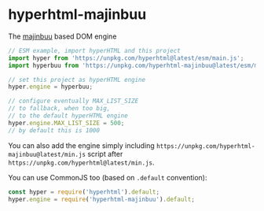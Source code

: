 # hyperhtml-majinbuu

The [majinbuu](https://github.com/WebReflection/majinbuu) based DOM engine

```js
// ESM example, import hyperHTML and this project
import hyper from 'https://unpkg.com/hyperhtml@latest/esm/main.js';
import hyperbuu from 'https://unpkg.com/hyperhtml-majinbuu@latest/esm/main.js';

// set this project as hyperHTML engine
hyper.engine = hyperbuu;

// configure eventually MAX_LIST_SIZE
// to fallback, when too big,
// to the default hyperHTML engine
hyper.engine.MAX_LIST_SIZE = 500;
// by default this is 1000
```

You can also add the engine simply including `https://unpkg.com/hyperhtml-majinbuu@latest/min.js` script after `https://unpkg.com/hyperhtml@latest/min.js`.

You can use CommonJS too (based on `.default` convention):
```js
const hyper = require('hyperhtml').default;
hyper.engine = require('hyperhtml-majinbuu').default;
```
